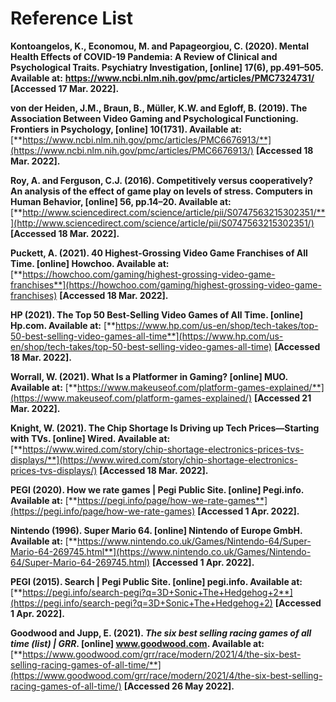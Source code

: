# Reference List

**Kontoangelos, K., Economou, M. and Papageorgiou, C. (2020). Mental Health Effects of COVID-19 Pandemia: A Review of Clinical and Psychological Traits. Psychiatry Investigation, \[online] 17(6), pp.491–505. Available at:** [**https://www.ncbi.nlm.nih.gov/pmc/articles/PMC7324731/** ](https://www.ncbi.nlm.nih.gov/pmc/articles/PMC7324731/)**\[Accessed 17 Mar. 2022].**

**von der Heiden, J.M., Braun, B., Müller, K.W. and Egloff, B. (2019). The Association Between Video Gaming and Psychological Functioning. Frontiers in Psychology, \[online] 10(1731). Available at:** [**https://www.ncbi.nlm.nih.gov/pmc/articles/PMC6676913/**](https://www.ncbi.nlm.nih.gov/pmc/articles/PMC6676913/) **\[Accessed 18 Mar. 2022].**

**Roy, A. and Ferguson, C.J. (2016). Competitively versus cooperatively? An analysis of the effect of game play on levels of stress. Computers in Human Behavior, \[online] 56, pp.14–20. Available at:** [**http://www.sciencedirect.com/science/article/pii/S0747563215302351/**](http://www.sciencedirect.com/science/article/pii/S0747563215302351/) **\[Accessed 18 Mar. 2022].**

**Puckett, A. (2021). 40 Highest-Grossing Video Game Franchises of All Time. \[online] Howchoo. Available at:** [**https://howchoo.com/gaming/highest-grossing-video-game-franchises**](https://howchoo.com/gaming/highest-grossing-video-game-franchises) **\[Accessed 18 Mar. 2022].**

**HP (2021). The Top 50 Best-Selling Video Games of All Time. \[online] Hp.com. Available at:** [**https://www.hp.com/us-en/shop/tech-takes/top-50-best-selling-video-games-all-time**](https://www.hp.com/us-en/shop/tech-takes/top-50-best-selling-video-games-all-time) **\[Accessed 18 Mar. 2022].**

**Worrall, W. (2021). What Is a Platformer in Gaming? \[online] MUO. Available at:** [**https://www.makeuseof.com/platform-games-explained/**](https://www.makeuseof.com/platform-games-explained/) **\[Accessed 21 Mar. 2022].**

**Knight, W. (2021). The Chip Shortage Is Driving up Tech Prices—Starting with TVs. \[online] Wired. Available at:** [**https://www.wired.com/story/chip-shortage-electronics-prices-tvs-displays/**](https://www.wired.com/story/chip-shortage-electronics-prices-tvs-displays/) **\[Accessed 18 Mar. 2022].**

**PEGI (2020). How we rate games | Pegi Public Site. \[online] Pegi.info. Available at:** [**https://pegi.info/page/how-we-rate-games**](https://pegi.info/page/how-we-rate-games) **\[Accessed 1 Apr. 2022].**

**Nintendo (1996). Super Mario 64. \[online] Nintendo of Europe GmbH. Available at:** [**https://www.nintendo.co.uk/Games/Nintendo-64/Super-Mario-64-269745.html**](https://www.nintendo.co.uk/Games/Nintendo-64/Super-Mario-64-269745.html) **\[Accessed 1 Apr. 2022].**

**PEGI (2015). Search | Pegi Public Site. \[online] pegi.info. Available at:** [**https://pegi.info/search-pegi?q=3D+Sonic+The+Hedgehog+2**](https://pegi.info/search-pegi?q=3D+Sonic+The+Hedgehog+2) **\[Accessed 1 Apr. 2022].**

**Goodwood and Jupp, E. (2021). **_**The six best selling racing games of all time (list) | GRR**_**. \[online] www.goodwood.com. Available at:** [**https://www.goodwood.com/grr/race/modern/2021/4/the-six-best-selling-racing-games-of-all-time/**](https://www.goodwood.com/grr/race/modern/2021/4/the-six-best-selling-racing-games-of-all-time/) **\[Accessed 26 May 2022].**
